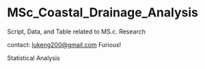 # MSc_Coastal_Drainage_Analysis
Script, Data, and Table related to MS.c. Research


contact: lukeng200@gmail.com
Furious!

Statistical Analysis


